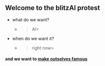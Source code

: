 ## Welcome to the blitzAI protest

* what do we want? 
  - >AI>

* when do we want it?
  - >right now>





#### and we want to [make outselves famous](https://juaml.github.io/)

